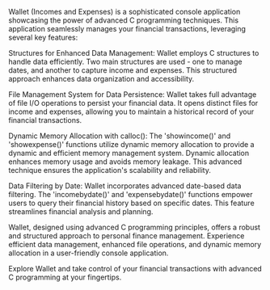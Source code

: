 Wallet (Incomes and Expenses) is a sophisticated console application showcasing the power of advanced C programming techniques. This application seamlessly manages your financial transactions, leveraging several key features:

Structures for Enhanced Data Management: Wallet employs C structures to handle data efficiently. Two main structures are used - one to manage dates, and another to capture income and expenses. This structured approach enhances data organization and accessibility.

File Management System for Data Persistence: Wallet takes full advantage of file I/O operations to persist your financial data. It opens distinct files for income and expenses, allowing you to maintain a historical record of your financial transactions.

Dynamic Memory Allocation with calloc(): The 'showincome()' and 'showexpense()' functions utilize dynamic memory allocation to provide a dynamic and efficient memory management system. Dynamic allocation enhances memory usage and avoids memory leakage. This advanced technique ensures the application's scalability and reliability.

Data Filtering by Date: Wallet incorporates advanced date-based data filtering. The 'incomebydate()' and 'expensebydate()' functions empower users to query their financial history based on specific dates. This feature streamlines financial analysis and planning.

Wallet, designed using advanced C programming principles, offers a robust and structured approach to personal finance management. Experience efficient data management, enhanced file operations, and dynamic memory allocation in a user-friendly console application.

Explore Wallet and take control of your financial transactions with advanced C programming at your fingertips.
